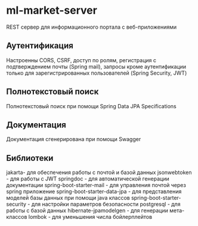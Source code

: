# ml-market-server
REST сервер для информационного портала с веб-приложениями
## Аутентификация
Настроенны CORS, CSRF, доступ по ролям, регистрация с подтверждением почты (Spring mail), запросы кроме аутентификации только для зарегистрированных пользователей (Spring Security, JWT)
## Полнотекстовый поиск
Полнотекстовый поиск при помощи Spring Data JPA Specifications
## Документация
Документация сгенерирована при помощи Swagger
## Библиотеки
jakarta- для обеспечения работы с почтой и базой данных
jsonwebtoken - для работы с JWT
springdoc - для автоматической генерации документации
spring-boot-starter-mail - для управления почтой через spring приложение
spring-boot-starter-data-jpa - для представления моделей базы данных при помощи java классов
spring-boot-starter-security - для настройки параметров безопасности
postgresql - для работы с базой данных
hibernate-jpamodelgen - для генерации мета-классов
lombok - для уменьшения числа бойлерплейтов
